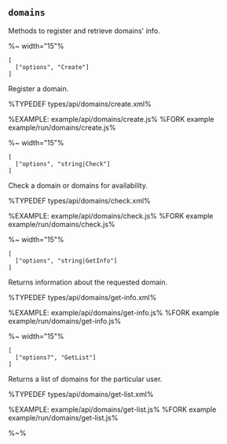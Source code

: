 ## `domains`

Methods to register and retrieve domains' info.

%~ width="15"%

```### async create => RegistrationResult
[
  ["options", "Create"]
]
```

Register a domain.

%TYPEDEF types/api/domains/create.xml%

%EXAMPLE: example/api/domains/create.js%
%FORK example example/run/domains/create.js%

%~ width="15"%

```### async check => DomainCheck[]
[
  ["options", "string|Check"]
]
```

Check a domain or domains for availability.

%TYPEDEF types/api/domains/check.xml%

%EXAMPLE: example/api/domains/check.js%
%FORK example example/run/domains/check.js%

%~ width="15"%

```### async getInfo => DomainInfo
[
  ["options", "string|GetInfo"]
]
```

Returns information about the requested domain.

%TYPEDEF types/api/domains/get-info.xml%

%EXAMPLE: example/api/domains/get-info.js%
%FORK example example/run/domains/get-info.js%

%~ width="15"%

```### async getList => { domains, TotalItems, CurrentPage, PageSize }
[
  ["options?", "GetList"]
]
```

Returns a list of domains for the particular user.

%TYPEDEF types/api/domains/get-list.xml%

%EXAMPLE: example/api/domains/get-list.js%
%FORK example example/run/domains/get-list.js%

%~%
